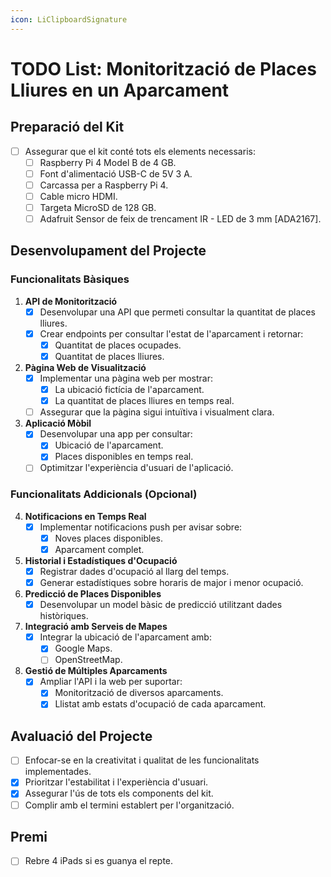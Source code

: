 ```yaml
---
icon: LiClipboardSignature
---
```

# TODO List: Monitorització de Places Lliures en un Aparcament

## Preparació del Kit
- [ ] Assegurar que el kit conté tots els elements necessaris:
  - [ ] Raspberry Pi 4 Model B de 4 GB.
  - [ ] Font d'alimentació USB-C de 5V 3 A.
  - [ ] Carcassa per a Raspberry Pi 4.
  - [ ] Cable micro HDMI.
  - [ ] Targeta MicroSD de 128 GB.
  - [ ] Adafruit Sensor de feix de trencament IR - LED de 3 mm [ADA2167].

## Desenvolupament del Projecte
### Funcionalitats Bàsiques
1. **API de Monitorització**
   - [x] Desenvolupar una API que permeti consultar la quantitat de places lliures.
   - [x] Crear endpoints per consultar l'estat de l'aparcament i retornar:
     - [x] Quantitat de places ocupades.
     - [x] Quantitat de places lliures.

2. **Pàgina Web de Visualització**
   - [x] Implementar una pàgina web per mostrar:
     - [x] La ubicació fictícia de l'aparcament.
     - [x] La quantitat de places lliures en temps real.
   - [ ] Assegurar que la pàgina sigui intuïtiva i visualment clara.

3. **Aplicació Mòbil**
   - [x] Desenvolupar una app per consultar:
     - [x] Ubicació de l'aparcament.
     - [x] Places disponibles en temps real.
   - [ ] Optimitzar l'experiència d'usuari de l'aplicació.

### Funcionalitats Addicionals (Opcional)
4. **Notificacions en Temps Real**
   - [x] Implementar notificacions push per avisar sobre:
     - [x] Noves places disponibles.
     - [x] Aparcament complet.

5. **Historial i Estadístiques d'Ocupació**
   - [x] Registrar dades d'ocupació al llarg del temps.
   - [x] Generar estadístiques sobre horaris de major i menor ocupació.

6. **Predicció de Places Disponibles**
   - [x] Desenvolupar un model bàsic de predicció utilitzant dades històriques.

7. **Integració amb Serveis de Mapes**
   - [x] Integrar la ubicació de l'aparcament amb:
     - [x] Google Maps.
     - [ ] OpenStreetMap.

8. **Gestió de Múltiples Aparcaments**
   - [x] Ampliar l'API i la web per suportar:
     - [x] Monitorització de diversos aparcaments.
     - [x] Llistat amb estats d'ocupació de cada aparcament.

## Avaluació del Projecte
- [ ] Enfocar-se en la creativitat i qualitat de les funcionalitats implementades.
- [x] Prioritzar l'estabilitat i l'experiència d'usuari.
- [x] Assegurar l'ús de tots els components del kit.
- [ ] Complir amb el termini establert per l'organització.

## Premi
- [ ] Rebre 4 iPads si es guanya el repte.
